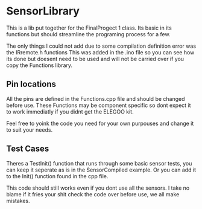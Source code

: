 # SensorLibrary
This is a lib put together for the FinalProgect 1 class.
Its basic in its functions but should streamline the programing process for a few.

The only things I could not add due to some compilation definition error was the IRremote.h functions
This was added in the .ino file so you can see how its done but doesent need to be used and will not be carried over if you copy the Functions library.

## Pin locations
All the pins are defined in the Functions.cpp file and should be changed before use.
These Functions may be component specific so dont expect it to work immediatly if you didnt get the ELEGOO kit.

Feel free to yoink the code you need for your own purpouses and change it to suit your needs.

## Test Cases
Theres a TestInit() function that runs through some basic sensor tests, you can keep it seperate as is in the SensorCompiled example.
Or you can add it to the Init() function found in the cpp file.

This code should still works even if you dont use all the sensors.
I take no blame if it fries your shit check the code over before use, we all make mistakes.


